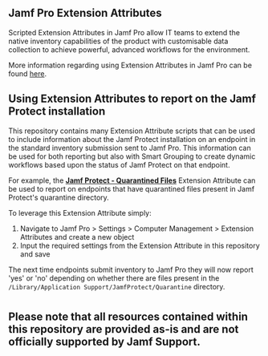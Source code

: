 ## Jamf Pro Extension Attributes
Scripted Extension Attributes in Jamf Pro allow IT teams to extend the native inventory capabilities of the product with customisable data collection to achieve powerful, advanced workflows for the environment.

More information regarding using Extension Attributes in Jamf Pro can be found [here](https://docs.jamf.com/10.32.0/jamf-pro/administrator-guide/Computer_Extension_Attributes.html).

## Using Extension Attributes to report on the Jamf Protect installation
This repository contains many Extension Attribute scripts that can be used to include information about the Jamf Protect installation on an endpoint in the standard inventory submission sent to Jamf Pro.  This information can be used for both reporting but also with Smart Grouping to create dynamic workflows based upon the status of Jamf Protect on that endpoint.

For example, the **[Jamf Protect - Quarantined Files](https://github.com/jamf/jamfprotect/blob/main/custom_analytic_detections/ThreatPreventionFileQuaratine)** Extension Attribute can be used to report on endpoints that have quarantined files present in Jamf Protect's quarantine directory.

To leverage this Extension Attribute simply:
1. Navigate to Jamf Pro > Settings > Computer Management > Extension Attributes and create a new object
2. Input the required settings from the Extension Attribute in this repository and save

The next time endpoints submit inventory to Jamf Pro they will now report 'yes' or 'no' depending on whether there are files present in the `/Library/Application Support/JamfProtect/Quarantine` directory.

#
## Please note that all resources contained within this repository are provided as-is and are not officially supported by Jamf Support.
